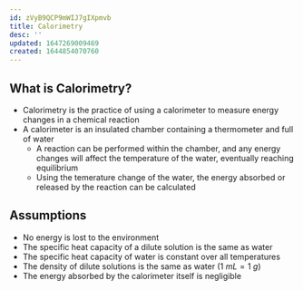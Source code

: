 ```yaml
---
id: zVyB9QCP9mWIJ7gIXpmvb
title: Calorimetry
desc: ''
updated: 1647269009469
created: 1644854070760
---
```


## What is Calorimetry?
* Calorimetry is the practice of using a calorimeter to measure energy changes in a chemical reaction
* A calorimeter is an insulated chamber containing a thermometer and full of water
    * A reaction can be performed within the chamber, and any energy changes will affect the temperature of the water, eventually reaching equilibrium
    * Using the temerature change of the water, the energy absorbed or released by the reaction can be calculated

## Assumptions
* No energy is lost to the environment
* The specific heat capacity of a dilute solution is the same as water
* The specific heat capacity of water is constant over all temperatures
* The density of dilute solutions is the same as water ($1\>mL=1\>g$)
* The energy absorbed by the calorimeter itself is negligible